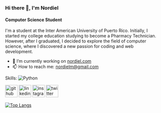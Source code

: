 ### Hi there 👋, I'm Nordiel
#### Computer Science Student
I'm a student at the Inter American University of Puerto Rico.
Initially, I started my college education studying to become a Pharmacy Technician. However, after I graduated, I decided to explore the field of computer science, where I discovered a new passion for coding and web development.

- 🔭 I’m currently working on [nordiel.com](http://nordiel.com)
- 📫 How to reach me: nordielm@gmail.com 

Skills: ![Python](https://cdn3.iconfinder.com/data/icons/logos-and-brands-adobe/512/267_Python-512.png)


[<img src='https://cdn.jsdelivr.net/npm/simple-icons@3.0.1/icons/github.svg' alt='github' height='40'>](https://github.com/nordiel)  [<img src='https://cdn.jsdelivr.net/npm/simple-icons@3.0.1/icons/linkedin.svg' alt='linkedin' height='40'>](https://www.linkedin.com/in/https://www.linkedin.com/in/nordielmartinez//)  [<img src='https://cdn.jsdelivr.net/npm/simple-icons@3.0.1/icons/instagram.svg' alt='instagram' height='40'>](https://www.instagram.com/https://www.instagram.com/nxrdiel/?next=%2F/)  [<img src='https://cdn.jsdelivr.net/npm/simple-icons@3.0.1/icons/twitter.svg' alt='twitter' height='40'>](https://twitter.com/https://twitter.com/nxrdiel)  

[![Top Langs](https://github-readme-stats.vercel.app/api/top-langs/?username=nordiel)](https://github.com/anuraghazra/github-readme-stats)

